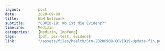 ```yaml
---
layout:        post
date:          2020-09-08
title:         EbM Netzwerk
subtitle:      "COVID-19: Wo ist die Evidenz?"
timeline:      Medizin
categories:    [Medizin, Impfung]
tags:          [pdf, pcr-test, evidenz]
link:          "/assets/files/health/Stn-20200908-COVID19-Update-fin.pdf"
---
```

<object data="{{ page.link }}" style='height:calc(100vh - 400px); width: 100%' type='application/pdf'></object>
